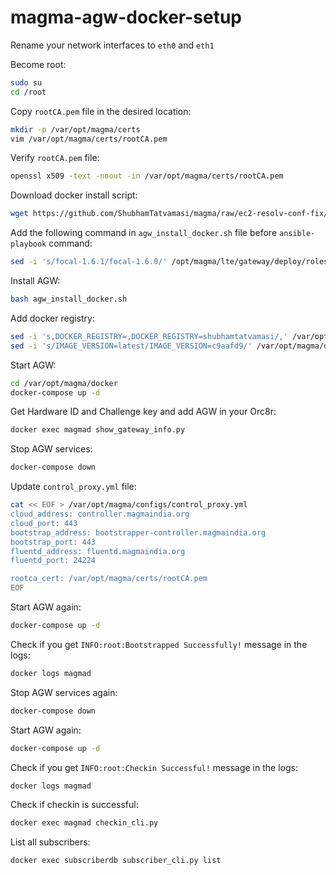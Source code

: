 # magma-agw-docker-setup

Rename your network interfaces to `eth0` and `eth1`

Become root:
```bash
sudo su
cd /root
```

Copy `rootCA.pem` file in the desired location:
```bash
mkdir -p /var/opt/magma/certs
vim /var/opt/magma/certs/rootCA.pem
```

Verify `rootCA.pem` file:
```bash
openssl x509 -text -noout -in /var/opt/magma/certs/rootCA.pem
```

Download docker install script:
```bash
wget https://github.com/ShubhamTatvamasi/magma/raw/ec2-resolv-conf-fix/lte/gateway/deploy/agw_install_docker.sh
```

Add the following command in `agw_install_docker.sh` file before `ansible-playbook` command:
```bash
sed -i 's/focal-1.6.1/focal-1.6.0/' /opt/magma/lte/gateway/deploy/roles/magma_deploy/vars/all.yaml
```

Install AGW:
```bash
bash agw_install_docker.sh
```

Add docker registry:
```bash
sed -i 's,DOCKER_REGISTRY=,DOCKER_REGISTRY=shubhamtatvamasi/,' /var/opt/magma/docker/.env
sed -i 's/IMAGE_VERSION=latest/IMAGE_VERSION=c9aafd9/' /var/opt/magma/docker/.env
```

Start AGW:
```bash
cd /var/opt/magma/docker
docker-compose up -d
```

Get Hardware ID and Challenge key and add AGW in your Orc8r:
```bash
docker exec magmad show_gateway_info.py
```

Stop AGW services:
```bash
docker-compose down
```

Update `control_proxy.yml` file:
```bash
cat << EOF > /var/opt/magma/configs/control_proxy.yml
cloud_address: controller.magmaindia.org
cloud_port: 443
bootstrap_address: bootstrapper-controller.magmaindia.org
bootstrap_port: 443
fluentd_address: fluentd.magmaindia.org
fluentd_port: 24224

rootca_cert: /var/opt/magma/certs/rootCA.pem
EOF
```

Start AGW again:
```bash
docker-compose up -d
```

Check if you get `INFO:root:Bootstrapped Successfully!` message in the logs:
```bash
docker logs magmad
```

Stop AGW services again:
```bash
docker-compose down
```

Start AGW again:
```bash
docker-compose up -d
```

Check if you get `INFO:root:Checkin Successful!` message in the logs:
```bash
docker logs magmad
```

Check if checkin is successful: 
```bash
docker exec magmad checkin_cli.py
```

List all subscribers:
```bash
docker exec subscriberdb subscriber_cli.py list
```
